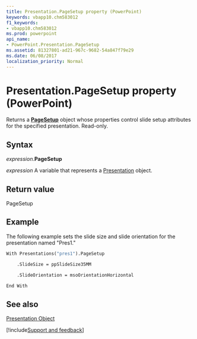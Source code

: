 ```yaml
---
title: Presentation.PageSetup property (PowerPoint)
keywords: vbapp10.chm583012
f1_keywords:
- vbapp10.chm583012
ms.prod: powerpoint
api_name:
- PowerPoint.Presentation.PageSetup
ms.assetid: 81327801-ad21-967c-9682-54a847f79e29
ms.date: 06/08/2017
localization_priority: Normal
---
```



# Presentation.PageSetup property (PowerPoint)

Returns a  **[PageSetup](PowerPoint.PageSetup.md)** object whose properties control slide setup attributes for the specified presentation. Read-only.


## Syntax

_expression_.**PageSetup**

 _expression_ A variable that represents a [Presentation](./PowerPoint.Presentation.md) object.


## Return value

PageSetup


## Example

The following example sets the slide size and slide orientation for the presentation named "Pres1."


```vb
With Presentations("pres1").PageSetup

    .SlideSize = ppSlideSize35MM

    .SlideOrientation = msoOrientationHorizontal

End With
```


## See also


[Presentation Object](PowerPoint.Presentation.md)

[!include[Support and feedback](~/includes/feedback-boilerplate.md)]
